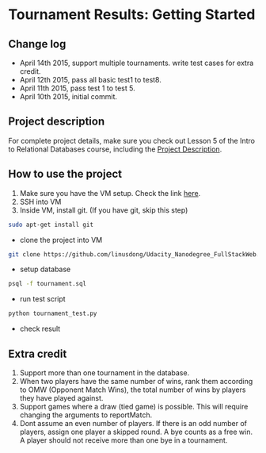 # Tournament Results: Getting Started

## Change log
* April 14th 2015, support multiple tournaments. write test cases for extra credit.
* April 12th 2015, pass all basic test1 to test8.
* April 11th 2015, pass test 1 to test 5.
* April 10th 2015, initial commit.

## Project description
For complete project details, make sure you check out Lesson 5 of the Intro to Relational Databases course, including the [Project Description](https://www.udacity.com/course/viewer#!/c-ud197-nd/l-3521918727/m-3519689284).

## How to use the project
1. Make sure you have the VM setup. Check the link [here](https://www.udacity.com/wiki/ud197/install-vagrant).
2. SSH into VM
3. Inside VM, install git. (If you have git, skip this step)
```bash
sudo apt-get install git
```
* clone the project into VM
```bash
git clone https://github.com/linusdong/Udacity_Nanodegree_FullStackWeb.git
```
* setup database
```bash
psql -f tournament.sql
```
* run test script
```bash
python tournament_test.py
```
* check result

## Extra credit
1. Support more than one tournament in the database.
2. When two players have the same number of wins, rank them according to OMW (Opponent Match Wins), the total number of wins by players they have played against.
3. Support games where a draw (tied game) is possible. This will require changing the arguments to reportMatch.
4. Dont assume an even number of players. If there is an odd number of players, assign one player a skipped round. A bye counts as a free win. A player should not receive more than one bye in a tournament.